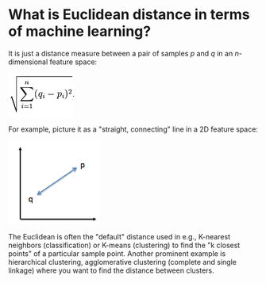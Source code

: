 # What is Euclidean distance in terms of machine learning?


It is just a distance measure between a pair of samples *p* and *q* in an *n*-dimensional feature space:

![](./euclidean-distance/eucl-1.png)

For example, picture it as a "straight, connecting" line in a 2D feature space:

![](./euclidean-distance/eucl-2.png)

The Euclidean is often the "default" distance used in e.g., K-nearest neighbors (classification) or K-means (clustering) to find the "k closest points" of a particular sample point. Another prominent example is hierarchical clustering, agglomerative clustering (complete and single linkage) where you want to find the distance between clusters.
